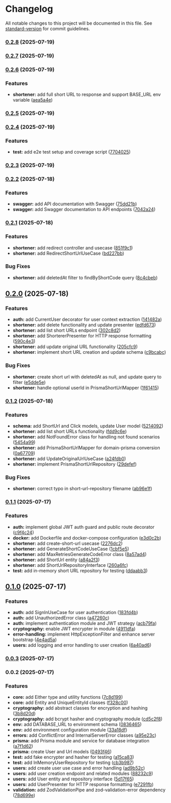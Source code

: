 # Changelog

All notable changes to this project will be documented in this file. See [standard-version](https://github.com/conventional-changelog/standard-version) for commit guidelines.

### [0.2.8](https://github.com/WagnerReis/url-shortener/compare/v0.2.7...v0.2.8) (2025-07-19)

### [0.2.7](https://github.com/WagnerReis/url-shortener/compare/v0.2.6...v0.2.7) (2025-07-19)

### [0.2.6](https://github.com/WagnerReis/url-shortener/compare/v0.2.5...v0.2.6) (2025-07-19)


### Features

* **shortener:** add full short URL to response and support BASE_URL env variable ([aea5a4e](https://github.com/WagnerReis/url-shortener/commit/aea5a4ed0cac00edb7909481dfcbaca898f0b8cf))

### [0.2.5](https://github.com/WagnerReis/url-shortener/compare/v0.2.4...v0.2.5) (2025-07-19)

### [0.2.4](https://github.com/WagnerReis/url-shortener/compare/v0.2.3...v0.2.4) (2025-07-19)


### Features

* **test:** add e2e test setup and coverage script ([7704025](https://github.com/WagnerReis/url-shortener/commit/7704025d87a9bba331cf2b0da2928ae9aeb48e78))

### [0.2.3](https://github.com/WagnerReis/url-shortener/compare/v0.2.2...v0.2.3) (2025-07-19)

### [0.2.2](https://github.com/WagnerReis/url-shortener/compare/v0.2.1...v0.2.2) (2025-07-18)


### Features

* **swagger:** add API documentation with Swagger ([75dd21b](https://github.com/WagnerReis/url-shortener/commit/75dd21b31203fb08fbed7abd8c4f0248929d5f6c))
* **swagger:** add Swagger documentation to API endpoints ([7042a24](https://github.com/WagnerReis/url-shortener/commit/7042a2423766786a2c45863eedc9bcca0c4346c2))

### [0.2.1](https://github.com/WagnerReis/url-shortener/compare/v0.2.0...v0.2.1) (2025-07-18)


### Features

* **shortener:** add redirect controller and usecase ([851f9c1](https://github.com/WagnerReis/url-shortener/commit/851f9c1caee97190535d9beb97d38d345dfdbef8))
* **shortener:** add RedirectShortUrlUseCase ([bd227bb](https://github.com/WagnerReis/url-shortener/commit/bd227bb01bebffb8d2d2c9104be1ee8a72b64cc6))


### Bug Fixes

* **shortener:** add deletedAt filter to findByShortCode query ([8c4cbeb](https://github.com/WagnerReis/url-shortener/commit/8c4cbeb80f0c77661790c0449e38bd2777ecbccf))

## [0.2.0](https://github.com/WagnerReis/url-shortener/compare/v0.1.2...v0.2.0) (2025-07-18)


### Features

* **auth:** add CurrentUser decorator for user context extraction ([141482a](https://github.com/WagnerReis/url-shortener/commit/141482a32f2aaa762c34073a57c151651f904d57))
* **shortener:** add delete functionality and update presenter ([edfd673](https://github.com/WagnerReis/url-shortener/commit/edfd67356b239830e8da82fe4bcafca6540da22e))
* **shortener:** add list short URLs endpoint ([302c8d2](https://github.com/WagnerReis/url-shortener/commit/302c8d24a32d3e59eb9a178b1aa4b86405b48cfe))
* **shortener:** add ShortererPresenter for HTTP response formatting ([590c4e3](https://github.com/WagnerReis/url-shortener/commit/590c4e3e26bdb9f4b7d69f4e99aadda897d05ea2))
* **shortener:** add update original URL functionality ([205cfc9](https://github.com/WagnerReis/url-shortener/commit/205cfc9ac44e8493ebbb0d4891317a0e4fb3ac47))
* **shortener:** implement short URL creation and update schema ([c9bcabc](https://github.com/WagnerReis/url-shortener/commit/c9bcabc92b6c300a14e023e0b7f1d20f2df6fb4d))


### Bug Fixes

* **shortener:** create short url with deletedAt as null, and update query to filter ([e5dde5e](https://github.com/WagnerReis/url-shortener/commit/e5dde5e827e209a7992c306dfedf13cff192fd9c))
* **shortener:** handle optional userId in PrismaShortUrlMapper ([1f61415](https://github.com/WagnerReis/url-shortener/commit/1f61415f895c90665390666a83086f87ba465464))

### [0.1.2](https://github.com/WagnerReis/url-shortener/compare/v0.1.1...v0.1.2) (2025-07-18)


### Features

* **schema:** add ShortUrl and Click models, update User model ([5214092](https://github.com/WagnerReis/url-shortener/commit/52140922438a6be94ef04f24d5ee7e1cffc7cfaa))
* **shortener:** add list short URLs functionality ([fdd9c6e](https://github.com/WagnerReis/url-shortener/commit/fdd9c6e09671f03f39bb2992845b54495081b004))
* **shortener:** add NotFoundError class for handling not found scenarios ([5454a99](https://github.com/WagnerReis/url-shortener/commit/5454a996de47ad8144bcc89f169a98c3e007cb2d))
* **shortener:** add PrismaShortUrlMapper for domain-prisma conversion ([0a67709](https://github.com/WagnerReis/url-shortener/commit/0a677090cb199859a8a1d38ae1770d9c4f9bbcb7))
* **shortener:** add UpdateOriginalUrlUseCase ([a24fdb0](https://github.com/WagnerReis/url-shortener/commit/a24fdb0042b3a3c372f2927436921455ccad8f3d))
* **shortener:** implement PrismaShortUrlRepository ([29defef](https://github.com/WagnerReis/url-shortener/commit/29defef65a8bbaebe793dad6beed303259fe20a0))


### Bug Fixes

* **shortener:** correct typo in short-url-repository filename ([ab96e1f](https://github.com/WagnerReis/url-shortener/commit/ab96e1fd405dc8eb4538d568bf3f574fc81fc674))

### [0.1.1](https://github.com/WagnerReis/url-shortener/compare/v0.1.0...v0.1.1) (2025-07-17)


### Features

* **auth:** implement global JWT auth guard and public route decorator ([c9f4c24](https://github.com/WagnerReis/url-shortener/commit/c9f4c24ffff0bf4c4438608029ef7788d6343b62))
* **docker:** add Dockerfile and docker-compose configuration ([e3d0c2b](https://github.com/WagnerReis/url-shortener/commit/e3d0c2b3d38231b932d0fce8055c7093edc9f321))
* **shortener:** add create-short-url usecase ([2276dc2](https://github.com/WagnerReis/url-shortener/commit/2276dc22cddfad2e765116347500a42e648924fb))
* **shortener:** add GenerateShortCodeUseCase ([1cbf5e5](https://github.com/WagnerReis/url-shortener/commit/1cbf5e5acc7ad8d62fa712fce90f317429e4f733))
* **shortener:** add MaxRetriesGenerateCodeError class ([8a57ad4](https://github.com/WagnerReis/url-shortener/commit/8a57ad497faf4fd82b980ea122cd2d58433c80ff))
* **shortener:** add ShortUrl entity ([a84a2f3](https://github.com/WagnerReis/url-shortener/commit/a84a2f35c14548e84676a0f47ba3f0df01c728fa))
* **shortener:** add ShortUrlRepositoryInterface ([260a6fc](https://github.com/WagnerReis/url-shortener/commit/260a6fc4c7ac744d105ea1b0a7c781fead508ffb))
* **test:** add in-memory short URL repository for testing ([ddaabb3](https://github.com/WagnerReis/url-shortener/commit/ddaabb3b3475ba3ba349c7b2ef353267fb63d591))

## [0.1.0](https://github.com/WagnerReis/url-shortener/compare/v0.0.3...v0.1.0) (2025-07-17)


### Features

* **auth:** add SignInUseCase for user authentication ([183fd4b](https://github.com/WagnerReis/url-shortener/commit/183fd4bc42370fe0502a51e5ed5ed29010514763))
* **auth:** add UnauthorizedError class ([a47260c](https://github.com/WagnerReis/url-shortener/commit/a47260c897be66fd4ec072e24b83a1fd7e47ca66))
* **auth:** implement authentication module and JWT strategy ([acb79fa](https://github.com/WagnerReis/url-shortener/commit/acb79fa7834d53d5d8ca30389d5e7d2bd89bdfe2))
* **cryptography:** enable JWT encrypter in module ([4911dfa](https://github.com/WagnerReis/url-shortener/commit/4911dfa36765b3dde80012e49cea838478f4e049))
* **error-handling:** implement HttpExceptionFilter and enhance server bootstrap ([4e4ad5a](https://github.com/WagnerReis/url-shortener/commit/4e4ad5abb1a6fa604a82793cb2d27c5e3c28850c))
* **users:** add logging and error handling to user creation ([6a40ad6](https://github.com/WagnerReis/url-shortener/commit/6a40ad617865fd6e9505e5683e127f7f5acbd6f9))

### [0.0.3](https://github.com/WagnerReis/url-shortener/compare/v0.0.2...v0.0.3) (2025-07-17)

### 0.0.2 (2025-07-17)


### Features

* **core:** add Either type and utility functions ([7c8d199](https://github.com/WagnerReis/url-shortener/commit/7c8d1991b144ec4968dcaba0b225a72c137cf1c9))
* **core:** add Entity and UniqueEntityId classes ([f328c00](https://github.com/WagnerReis/url-shortener/commit/f328c000f60e0bcb8f954e40f339536af9af73c8))
* **cryptography:** add abstract classes for encryption and hashing ([3b8d20d](https://github.com/WagnerReis/url-shortener/commit/3b8d20d41648e2f35732cd3ab315bec671c32dff))
* **cryptography:** add bcrypt hasher and cryptography module ([cd5c2f8](https://github.com/WagnerReis/url-shortener/commit/cd5c2f8bf0cd06d241363f8c4a9bd25fd88d3250))
* **env:** add DATABASE_URL to environment schema ([0836465](https://github.com/WagnerReis/url-shortener/commit/0836465936e419ecbbee2bf038fa47d9516ec3b6))
* **env:** add environment configuration module ([33a18df](https://github.com/WagnerReis/url-shortener/commit/33a18dfd1531bce6a70c36c0a615c4b0599c0e0d))
* **errors:** add ConflictError and InternalServerError classes ([a95e23c](https://github.com/WagnerReis/url-shortener/commit/a95e23c603a8b894dff3b5536444ba85eca4f971))
* **prisma:** add Prisma module and service for database integration ([a7f1d62](https://github.com/WagnerReis/url-shortener/commit/a7f1d62bb23a7707206f66068d576e01c90de9cc))
* **prisma:** create User and Url models ([0493f46](https://github.com/WagnerReis/url-shortener/commit/0493f4687ff11a9bdf05a678eb0194c5004775b9))
* **test:** add fake encrypter and hasher for testing ([a15ca83](https://github.com/WagnerReis/url-shortener/commit/a15ca8344a62b2349ba2ca13883bb00cc57e5bd3))
* **test:** add InMemoryUserRepository for testing ([cb3b987](https://github.com/WagnerReis/url-shortener/commit/cb3b987c101f100979996dfb07ed301472b43805))
* **users:** add create user use case and error handling ([ad9b52c](https://github.com/WagnerReis/url-shortener/commit/ad9b52c7236d68875f8cb2f3247f98869892f304))
* **users:** add user creation endpoint and related modules ([88232c9](https://github.com/WagnerReis/url-shortener/commit/88232c96ea644d29d02ddd029330c158b9a8e7ab))
* **users:** add User entity and repository interface ([5d17f65](https://github.com/WagnerReis/url-shortener/commit/5d17f658d1afcdfbea21d68301e9f18cc954be49))
* **users:** add UserPresenter for HTTP response formatting ([e7291fb](https://github.com/WagnerReis/url-shortener/commit/e7291fbf2e041241fc8e64668d0b17da31b80e44))
* **validation:** add ZodValidationPipe and zod-validation-error dependency ([78d699e](https://github.com/WagnerReis/url-shortener/commit/78d699ed7b0412c257a641534bb8dddb9fdbf749))
